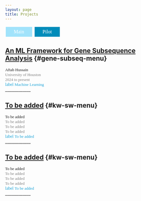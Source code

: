 ```yaml
---
layout: page
title: Projects  
---
```


<button class="button" onclick="gotoMainProjects()">Main</button>
<button class="button button2" >Pilot</button>

## [An ML Framework for Gene Subsequence Analysis](../project-gene-subseq/index.html) {#gene-subseq-menu}
<div style="font-family: 'Alata';">
    <span style="font-size: small;">Aftab Hussain<br></span>
    <span style="color: gray; font-size: small;">University of Houston
    <br>2024 to present<br></span> 
    <span class="material-symbols-outlined" style="color: #1ba2d6;">label</span>
    <span style="color: #1ba2d6; font-size: small;">Machine Learning</span>
</div>
_____________

## [To be added]() {#kw-sw-menu}
<div style="font-family: 'Alata';">
    <span style="font-size: small;">To be added <br></span>
    <span style="color: gray; font-size: small;">To be added<br> To be added<br>To be added<br></span> 
    <span class="material-symbols-outlined" style="color: #1ba2d6;">label</span>
    <span style="color: #1ba2d6; font-size: small;">To be added</span>
</div>
_____________

## [To be added]() {#kw-sw-menu}
<div style="font-family: 'Alata';">
    <span style="font-size: small;">To be added <br></span>
    <span style="color: gray; font-size: small;">To be added<br> To be added<br>To be added<br></span> 
    <span class="material-symbols-outlined" style="color: #1ba2d6;">label</span>
    <span style="color: #1ba2d6; font-size: small;">To be added</span>
</div>
_____________



<style>
.button {
  background-color:#a1e3fb; /* Main */
  border: none;
  color: white;
  padding: 7px 26px;
  text-align: center;
  text-decoration: none;
  display: inline-block;
  font-family: 'Alata';
  font-size: 16px;
  margin: 4px 2px;
  cursor: pointer;
}

.button2 {background-color:#008CBA;} /* Pilot  */
</style>

<script>
    function gotoMainProjects() {
        window.location.href = '../Projects/index.html'; 
    }
</script>
